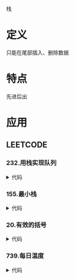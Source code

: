 栈

# 定义 #
只能在尾部插入、删除数据

# 特点 #
先进后出

# 应用 #
## LEETCODE ##
### 232.用栈实现队列 ###
<details>
<summary>代码</summary>
<pre>
<code>
class MyQueue {

    /**
     * @var array $inStack
     */
    private $inStack = [];

    /**
     * @var array $outStack
     */
    private $outStack = [];

    /**
     * Initialize your data structure here.
     */
    function __construct() {

    }

    /**
     * Push element x to the back of queue.
     * @param Integer $x
     * @return NULL
     */
    function push($x) {
        while ($this->outStack) {
            array_push($this->inStack, array_pop($this->outStack));
        }
        array_push($this->inStack, $x);
    }

    /**
     * Removes the element from in front of queue and returns that element.
     * @return Integer
     */
    function pop() {
        while($this->inStack) {
            array_push($this->outStack, array_pop($this->inStack));
        }
        return array_pop($this->outStack);
    }

    /**
     * Get the front element.
     * @return Integer
     */
    function peek() {
        if ($this->empty()) {
            return null;
        }
        while($this->inStack) {
            array_push($this->outStack, array_pop($this->inStack));
        }
        return end($this->outStack);
    }

    /**
     * Returns whether the queue is empty.
     * @return Boolean
     */
    function empty() {
        return !count($this->inStack) && !count($this->outStack);
    }

}
</code>
</pre>
</details>

### 155.最小栈 ###
<details>
<summary>代码</summary>
<pre>
<code>
class MinStack {

    /**
     * @var array $stack
     */
    private $stack = [];
    /**
     * @var array $minStack
     */
    private $minStack = [];

    /**
     * initialize your data structure here.
     */
    function __construct() {

    }

    /**
     * @param Integer $val
     * @return NULL
     */
    function push($val) {
        array_push($this->stack, $val);
        if (!$this->minStack || $val <= end($this->minStack)) {
            array_push($this->minStack, $val);
        }
    }

    /**
     * @return NULL
     */
    function pop() {
        $val = array_pop($this->stack);
        if ($val == end($this->minStack)) {
            array_pop($this->minStack);
        }
    }

    /**
     * @return Integer
     */
    function top() {
        if ($this->stack) {
            return end($this->stack);
        }
        return null;
    }

    /**
     * @return Integer
     */
    function getMin() {
        if ($this->minStack) {
            return end($this->minStack);
        }
        return null;
    }

}
</code>
</pre>
</details>

### 20.有效的括号 ###
<details>
<summary>代码</summary>
<pre>
<code>
function isValid($s) {
    if (!$s) {
        return true;
    }
    $map = [
        ')' => '(',
        ']' => '[',
        '}' => '{',
    ];
    $stack = [];
    $len = strlen($s);
    for ($i = 0; $i < $len; $i++) {
        if (!isset($map[$s[$i]])) {
            array_push($stack, $s[$i]);
        } else if ($map[$s[$i]] != array_pop($stack)){
            return false;
        }
    }
    return !count($stack);
}
</code>
</pre>
</details>

### 739.每日温度 ###
<details>
<summary>代码</summary>
<pre>
<code>
</code>
</pre>
</details>